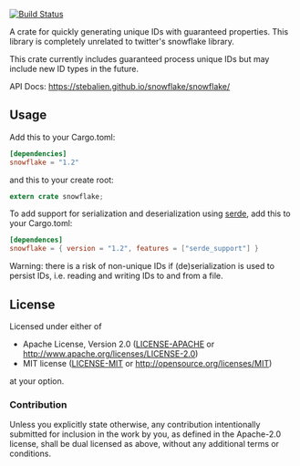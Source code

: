 [![Build Status](https://travis-ci.org/Stebalien/snowflake.svg?branch=master)](https://travis-ci.org/Stebalien/snowflake)

A crate for quickly generating unique IDs with guaranteed properties. This
library is completely unrelated to twitter's snowflake library.

This crate currently includes guaranteed process unique IDs but may include new
ID types in the future.

API Docs: https://stebalien.github.io/snowflake/snowflake/

## Usage

Add this to your Cargo.toml:

```toml
[dependencies]
snowflake = "1.2"
```

and this to your create root:

```rust
extern crate snowflake;
```

To add support for serialization and deserialization using
[serde](https://serde.rs/), add this to your Cargo.toml:

```toml
[dependences]
snowflake = { version = "1.2", features = ["serde_support"] }
```

Warning: there is a risk of non-unique IDs if (de)serialization is used to
persist IDs, i.e. reading and writing IDs to and from a file.

## License

Licensed under either of

 * Apache License, Version 2.0 ([LICENSE-APACHE](LICENSE-APACHE) or http://www.apache.org/licenses/LICENSE-2.0)
 * MIT license ([LICENSE-MIT](LICENSE-MIT) or http://opensource.org/licenses/MIT)

at your option.

### Contribution

Unless you explicitly state otherwise, any contribution intentionally submitted
for inclusion in the work by you, as defined in the Apache-2.0 license, shall
be dual licensed as above, without any additional terms or conditions.
